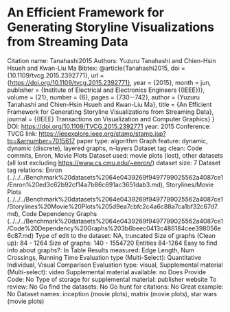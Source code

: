 # An Efficient Framework for Generating Storyline Visualizations from Streaming Data

Citation name: Tanahashi2015
Authors: Yuzuru Tanahashi and Chien-Hsin Hsueh and Kwan-Liu Ma
Bibtex: @article{Tanahashi2015,
doi = {10.1109/tvcg.2015.2392771},
url = {https://doi.org/10.1109/tvcg.2015.2392771},
year = {2015},
month = jun,
publisher = {Institute of Electrical and Electronics Engineers ({IEEE})},
volume = {21},
number = {6},
pages = {730--742},
author = {Yuzuru Tanahashi and Chien-Hsin Hsueh and Kwan-Liu Ma},
title = {An Efficient Framework for Generating Storyline Visualizations from Streaming Data},
journal = {{IEEE} Transactions on Visualization and Computer Graphics}
}
DOI: https://doi.org/10.1109/TVCG.2015.2392771
year: 2015
Conference: TVCG
link: https://ieeexplore.ieee.org/stamp/stamp.jsp?tp=&arnumber=7015617
paper type: algorithm
Graph feature: dynamic, dynamic (discrete), layered graphs, n-layers
Dataset tag clean: Code commits, Enron, Movie Plots
Dataset used: movie plots (lost), other datasets (all lost excluding https://www.cs.cmu.edu/~enron/) 
dataset size: 7
Dataset tag relations: Enron (../../../Benchmark%20datasets%2064e0439269f9497799025562a4087ce1/Enron%20ed3c62b92cf14a7b86c691ac3651dab3.md), Storylines/Movie Plots (../../../Benchmark%20datasets%2064e0439269f9497799025562a4087ce1/Storylines%20Movie%20Plots%205d9ea7cbfc2c4a6c88a7ca1bf32c67d7.md), Code Dependency Graphs (../../../Benchmark%20datasets%2064e0439269f9497799025562a4087ce1/Code%20Dependency%20Graphs%203b6beec0413c486184cee398056e6c87.md)
Type of edit to the dataset: NA, truncated
Size of graphs (Clean up): 84 - 1264
Size of graphs: 140 - 1554720 Entities 84-1264
Easy to find info about graphs?: In Table
Results measured: Edge Length, Num Crossings, Running Time
Evaluation type (Multi-Select): Quantitative Individual, Visual Comparison
Evaluation type: visual,
Supplemental material (Multi-select): video
Supplemental material available: no
Does Provide Code: No
Type of storage for supplemental material: publisher website
To review: No
Go find the datasets: No
Go hunt for citations: No
Great example: No
Dataset names: inception (movie plots), matrix (movie plots), star wars (movie plots)